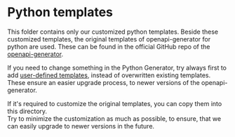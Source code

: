 # Python templates

This folder contains only our customized python templates. Beside these customized templates,
the original templates of openapi-generator for python are used. These can be found in the 
official GitHub repo of the [openapi-generator](https://github.com/OpenAPITools/openapi-generator/tree/v7.14.0/modules/openapi-generator/src/main/resources/python).

If you need to change something in the Python Generator, try always first to add
[user-defined templates](https://openapi-generator.tech/docs/customization#user-defined-templates),
instead of overwritten existing templates. These ensure an easier upgrade process, to newer
versions of the openapi-generator.

If it's required to customize the original templates, you can copy them into this directory.  
Try to minimize the customization as much as possible, to ensure, that we can easily upgrade
to newer versions in the future.  
